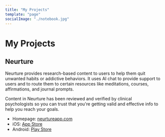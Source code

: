 ```yaml
---
title: "My Projects"
template: "page"
socialImage: "./notebook.jpg"
---
```


# My Projects

## Neurture

Neurture provides research-based content to users to help them quit unwanted habits or addictive behaviors. It uses AI chat to provide support to users and to route them to certain resources like meditations, courses, affirmations, and journal prompts.

Content in Neurture has been reviewed and verified by clinical psychologists so you can trust that you're getting valid and effective info to help you reach your goals.

- Homepage: [neurtureapp.com](https://neurtureapp.com)
- iOS: [App Store](https://apps.apple.com/app/id6467687675)
- Android: [Play Store](https://play.google.com/store/apps/details?id=com.bradydowling.unshame)
